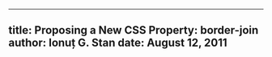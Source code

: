 --------------------------------------------------------------------------------
title: Proposing a New CSS Property: border-join
author: Ionuț G. Stan
date: August 12, 2011
--------------------------------------------------------------------------------
